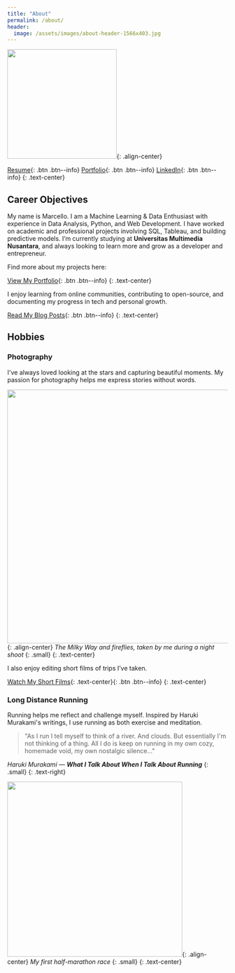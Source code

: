 ```yaml
---
title: "About"
permalink: /about/
header:
  image: /assets/images/about-header-1566x403.jpg 
---
```


<img src="https://marcello2k18.github.io/Marcello-Roy.github.io/assets/images/about-me-600x600.png" width="250">{: .align-center}

[Resume](https://marcello2k18.github.io/Marcello-Roy.github.io/cv/){: .btn .btn--info} [Portfolio](https://marcello2k18.github.io/Marcello-Roy.github.io/portfolio/){: .btn .btn--info} [LinkedIn](https://www.linkedin.com/in/marcello){: .btn .btn--info}
{: .text-center}

## Career Objectives
My name is Marcello. I am a Machine Learning & Data Enthusiast with experience in Data Analysis, Python, and Web Development. I have worked on academic and professional projects involving SQL, Tableau, and building predictive models. I’m currently studying at **Universitas Multimedia Nusantara**, and always looking to learn more and grow as a developer and entrepreneur.

Find more about my projects here:

[View My Portfolio](https://marcello2k18.github.io/Marcello-Roy.github.io/portfolio/){: .btn .btn--info}
{: .text-center}

I enjoy learning from online communities, contributing to open-source, and documenting my progress in tech and personal growth.

[Read My Blog Posts](https://marcello2k18.github.io/Marcello-Roy.github.io/posts/){: .btn .btn--info}
{: .text-center}

## Hobbies
### Photography
I've always loved looking at the stars and capturing beautiful moments. My passion for photography helps me express stories without words.

<img src="https://marcello2k18.github.io/Marcello-Roy.github.io/assets/images/milkyway-1280x853.jpg" width="580">{: .align-center}
*The Milky Way and fireflies, taken by me during a night shoot*
{: .small}
{: .text-center}

I also enjoy editing short films of trips I’ve taken.

[Watch My Short Films](https://marcello2k18.github.io/Marcello-Roy.github.io/films/){: .text-center}{: .btn .btn--info}
{: .text-center}

### Long Distance Running
Running helps me reflect and challenge myself. Inspired by Haruki Murakami's writings, I use running as both exercise and meditation.

> "As I run I tell myself to think of a river. And clouds. But essentially I'm not thinking of a thing. All I do is keep on running in my own cozy, homemade void, my own nostalgic silence..."

<cite>Haruki Murakami</cite> — ***What I Talk About When I Talk About Running***
{: .small}
{: .text-right}

<img src="https://marcello2k18.github.io/Marcello-Roy.github.io/assets/images/lbm-2016.jpg" width="400">{: .align-center}
*My first half-marathon race*
{: .small}
{: .text-center}

